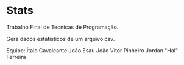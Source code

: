# Stats
Trabalho Final de Tecnicas de Programação.

Gera dados estatisticos de um arquivo csv.


Equipe:
  Ítalo Cavalcante
  João Esau
  João Vitor Pinheiro
  Jordan "Hal" Ferreira  
